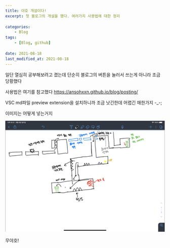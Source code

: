```yaml
---
title: 야호 개설이다!
excerpt: 첫 블로그의 개설을 했다. 여러가지 사용법에 대한 정리

categories:
    - Blog
tags:
    - [Blog, github]

date: 2021-08-18
last_modified_at: 2021-08-18
---
```


일단 열심히 공부해보려고 켰는데 단순히 블로그의 버튼을 눌러서 쓰는게 아니라 조금 당황했다

사용법은 여기를 참고했다 https://ansohxxn.github.io/blog/posting/

VSC md파일 preview extension을 설치하니까 조금 낫긴한데 어렵긴 매한가지 -_-;

이미지는 어떻게 넣는거지

![스테이지 구상](./img/abc.jpg)

무야호!  